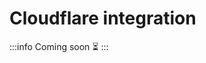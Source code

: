 ﻿---
sidebar_position: 6
description: mogenius has a built-in Cloudflare integration. Read more about how to set it up.
---

# Cloudflare integration

:::info
Coming soon ⏳
:::